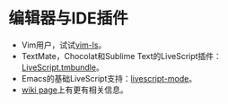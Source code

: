 # 编辑器与IDE插件

- Vim用户，试试[vim-ls](https://github.com/gkz/vim-ls)。
- TextMate，Chocolat和Sublime Text的LiveScript插件：[LiveScript.tmbundle](https://github.com/paulmillr/LiveScript.tmbundle)。
- Emacs的基础LiveScript支持：[livescript-mode](https://github.com/tensai-cirno/livescript-mode)。
- [wiki page](https://github.com/gkz/LiveScript/wiki/Projects-supporting-LiveScript)上有更有相关信息。

